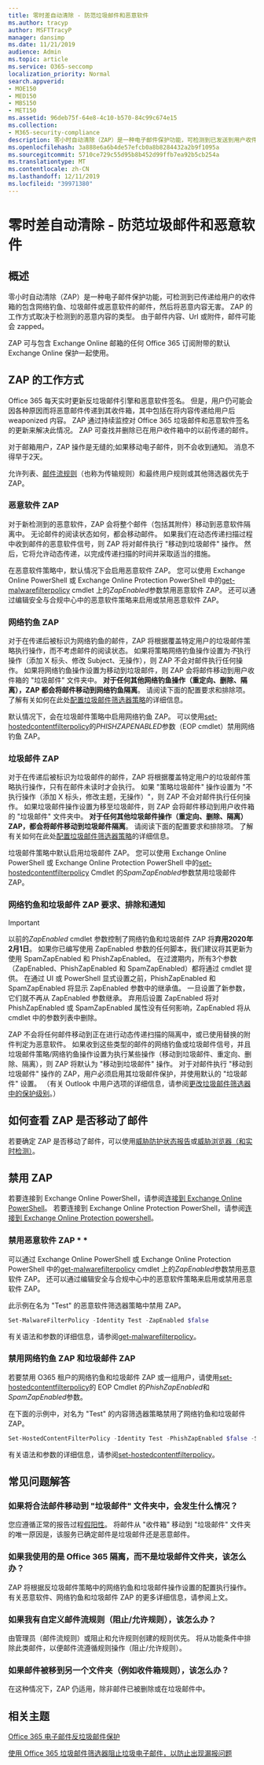 ```yaml
---
title: 零时差自动清除 - 防范垃圾邮件和恶意软件
ms.author: tracyp
author: MSFTTracyP
manager: dansimp
ms.date: 11/21/2019
audience: Admin
ms.topic: article
ms.service: O365-seccomp
localization_priority: Normal
search.appverid:
- MOE150
- MED150
- MBS150
- MET150
ms.assetid: 96deb75f-64e8-4c10-b570-84c99c674e15
ms.collection:
- M365-security-compliance
description: 零小时自动清除（ZAP）是一种电子邮件保护功能，可检测到已发送到用户收件箱的垃圾邮件或恶意软件的邮件，然后将恶意内容无害。 ZAP 的工作方式取决于检测到的恶意内容的类型。
ms.openlocfilehash: 3a888e6a6b4de57efcb0a8b8284432a2b9f1095a
ms.sourcegitcommit: 5710ce729c55d95b8b452d99ffb7ea92b5cb254a
ms.translationtype: MT
ms.contentlocale: zh-CN
ms.lasthandoff: 12/11/2019
ms.locfileid: "39971380"
---
```

# <a name="zero-hour-auto-purge---protection-against-spam-and-malware"></a>零时差自动清除 - 防范垃圾邮件和恶意软件

## <a name="overview"></a>概述

零小时自动清除（ZAP）是一种电子邮件保护功能，可检测到已传递给用户的收件箱的包含网络钓鱼、垃圾邮件或恶意软件的邮件，然后将恶意内容无害。 ZAP 的工作方式取决于检测到的恶意内容的类型。 由于邮件内容、Url 或附件，邮件可能会 zapped。

ZAP 可与包含 Exchange Online 邮箱的任何 Office 365 订阅附带的默认 Exchange Online 保护一起使用。

## <a name="how-zap-works"></a>ZAP 的工作方式

Office 365 每天实时更新反垃圾邮件引擎和恶意软件签名。 但是，用户仍可能会因各种原因而将恶意邮件传递到其收件箱，其中包括在将内容传递给用户后 weaponized 内容。 ZAP 通过持续监控对 Office 365 垃圾邮件和恶意软件签名的更新来解决此情况。 ZAP 可查找并删除已在用户收件箱中的以前传递的邮件。

对于邮箱用户，ZAP 操作是无缝的;如果移动电子邮件，则不会收到通知。 消息不得早于2天。

允许列表、[邮件流规则](use-transport-rules-to-configure-bulk-email-filtering.md)（也称为传输规则）和最终用户规则或其他筛选器优先于 ZAP。

### <a name="malware-zap"></a>恶意软件 ZAP

对于新检测到的恶意软件，ZAP 会将整个邮件（包括其附件）移动到恶意软件隔离中。 无论邮件的阅读状态如何，都会移动邮件。 如果我们在动态传递扫描过程中收到邮件的恶意软件信号，则 ZAP 将对邮件执行 "移动到垃圾邮件" 操作。 然后，它将允许动态传递，以完成传递扫描的时间并采取适当的措施。

在恶意软件策略中，默认情况下会启用恶意软件 ZAP。 您可以使用 Exchange Online PowerShell 或 Exchange Online Protection PowerShell 中的[get-malwarefilterpolicy](https://docs.microsoft.com/powershell/module/exchange/antispam-antimalware/set-malwarefilterpolicy) cmdlet 上的*ZapEnabled*参数禁用恶意软件 ZAP。 还可以通过编辑安全与合规中心中的恶意软件策略来启用或禁用恶意软件 ZAP。

### <a name="phish-zap"></a>网络钓鱼 ZAP

对于在传递后被标识为网络钓鱼的邮件，ZAP 将根据覆盖特定用户的垃圾邮件策略执行操作，而不考虑邮件的阅读状态。 如果将策略网络钓鱼操作设置为*不*执行操作（添加 X 标头、修改 Subject、无操作），则 ZAP 不会对邮件执行任何操作。 如果将网络钓鱼操作设置为移动到垃圾邮件，则 ZAP 会将邮件移动到用户收件箱的 "垃圾邮件" 文件夹中。 **对于任何其他网络钓鱼操作（重定向、删除、隔离），ZAP 都会将邮件移动到网络钓鱼隔离**。 请阅读下面的配置要求和排除项。 了解有关如何在此处[配置垃圾邮件筛选器策略](https://docs.microsoft.com//office365/securitycompliance/configure-your-spam-filter-policies)的详细信息。

默认情况下，会在垃圾邮件策略中启用网络钓鱼 ZAP。 可以使用[set-hostedcontentfilterpolicy](https://docs.microsoft.com/powershell/module/exchange/antispam-antimalware/Set-HostedContentFilterPolicy)的*PHISHZAPENABLED*参数（EOP cmdlet）禁用网络钓鱼 ZAP。

### <a name="spam-zap"></a>垃圾邮件 ZAP

对于在传递后被标识为垃圾邮件的邮件，ZAP 将根据覆盖特定用户的垃圾邮件策略执行操作，只有在邮件未读时才会执行。  如果 "策略垃圾邮件" 操作设置为 "不执行操作（添加 X 标头，修改主题，无操作）"，则 ZAP 不会对邮件执行任何操作。 如果垃圾邮件操作设置为移至垃圾邮件，则 ZAP 会将邮件移动到用户收件箱的 "垃圾邮件" 文件夹中。 **对于任何其他垃圾邮件操作（重定向、删除、隔离） ZAP，都会将邮件移动到垃圾邮件隔离**。 请阅读下面的配置要求和排除项。 了解有关如何在此处[配置垃圾邮件筛选器策略](https://docs.microsoft.com//office365/securitycompliance/configure-your-spam-filter-policies)的详细信息。

垃圾邮件策略中默认启用垃圾邮件 ZAP。 您可以使用 Exchange Online PowerShell 或 Exchange Online Protection PowerShell 中的[set-hostedcontentfilterpolicy](https://docs.microsoft.com/powershell/module/exchange/antispam-antimalware/Set-HostedContentFilterPolicy) Cmdlet 的*SpamZapEnabled*参数禁用垃圾邮件 ZAP。

### <a name="phish-and-spam-zap-requirements-exclusions-and-notices"></a>网络钓鱼和垃圾邮件 ZAP 要求、排除和通知

> [!IMPORTANT]
> 以前的*ZapEnabled* cmdlet 参数控制了网络钓鱼和垃圾邮件 ZAP 将**弃用2020年2月1日**。 如果你已编写使用 ZapEnabled 参数的任何脚本，我们建议将其更新为使用 SpamZapEnabled 和 PhishZapEnabled。 在过渡期内，所有3个参数（ZapEnabled、PhishZapEnabled 和 SpamZapEnabled）都将通过 cmdlet 提供。 在通过 UI 或 PowerShell 显式设置之前，PhishZapEnabled 和 SpamZapEnabled 将显示 ZapEnabled 参数中的继承值。 一旦设置了新参数，它们就不再从 ZapEnabled 参数继承。 弃用后设置 ZapEnabled 将对 PhishZapEnabled 或 SpamZapEnabled 属性没有任何影响，ZapEnabled 将从 cmdlet 中的参数列表中删除。

ZAP 不会将任何邮件移动到正在进行动态传递扫描的隔离中，或已使用替换的附件判定为恶意软件。 如果收到这些类型的邮件的网络钓鱼或垃圾邮件信号，并且垃圾邮件策略/网络钓鱼操作设置为执行某些操作（移动到垃圾邮件、重定向、删除、隔离），则 ZAP 将默认为 "移动到垃圾邮件" 操作。 对于对邮件执行 "移动到垃圾邮件" 操作的 ZAP，用户必须启用其垃圾邮件保护，并使用默认的 "垃圾邮件" 设置。 （有关 Outlook 中用户选项的详细信息，请参阅[更改垃圾邮件筛选器中的保护级别](https://support.office.com/article/e89c12d8-9d61-4320-8c57-d982c8d52f6b)。）

## <a name="how-to-see-if-zap-moved-your-message"></a>如何查看 ZAP 是否移动了邮件

若要确定 ZAP 是否移动了邮件，可以使用[威胁防护状态报告](../../compliance/view-email-security-reports.md#threat-protection-status-report)或[威胁浏览器（和实时检测）](threat-explorer.md)。

## <a name="disable-zap"></a>禁用 ZAP

若要连接到 Exchange Online PowerShell，请参阅[连接到 Exchange Online PowerShell](https://docs.microsoft.com/powershell/exchange/exchange-online/connect-to-exchange-online-powershell/connect-to-exchange-online-powershell)。 若要连接到 Exchange Online Protection PowerShell，请参阅[连接到 Exchange Online Protection powershell](https://docs.microsoft.com/powershell/exchange/exchange-eop/connect-to-exchange-online-protection-powershell)。

### <a name="disable-malware-zap"></a>禁用恶意软件 ZAP * *

可以通过 Exchange Online PowerShell 或 Exchange Online Protection PowerShell 中的[get-malwarefilterpolicy](https://docs.microsoft.com/powershell/module/exchange/antispam-antimalware/set-malwarefilterpolicy) cmdlet 上的*ZapEnabled*参数禁用恶意软件 ZAP。 还可以通过编辑安全与合规中心中的恶意软件策略来启用或禁用恶意软件 ZAP。

此示例在名为 "Test" 的恶意软件筛选器策略中禁用 ZAP。

```Powershell
Set-MalwareFilterPolicy -Identity Test -ZapEnabled $false
```

有关语法和参数的详细信息，请参阅[get-malwarefilterpolicy](https://docs.microsoft.com/powershell/module/exchange/antispam-antimalware/set-malwarefilterpolicy)。

### <a name="disable-phish-zap-and-spam-zap"></a>禁用网络钓鱼 ZAP 和垃圾邮件 ZAP

若要禁用 O365 租户的网络钓鱼和垃圾邮件 ZAP 或一组用户，请使用[set-hostedcontentfilterpolicy](https://docs.microsoft.com/powershell/module/exchange/antispam-antimalware/Set-HostedContentFilterPolicy)的 EOP Cmdlet 的*PhishZapEnabled*和*SpamZapEnabled*参数。

在下面的示例中，对名为 "Test" 的内容筛选器策略禁用了网络钓鱼和垃圾邮件 ZAP。

```Powershell
Set-HostedContentFilterPolicy -Identity Test -PhishZapEnabled $false -SpamZapEnabled $false
```

有关语法和参数的详细信息，请参阅[set-hostedcontentfilterpolicy](https://docs.microsoft.com/powershell/module/exchange/antispam-antimalware/Set-HostedContentFilterPolicy)。

## <a name="faq"></a>常见问题解答

### <a name="what-happens-if-a-legitimate-message-is-moved-to-the-junk-mail-folder"></a>如果将合法邮件移动到 "垃圾邮件" 文件夹中，会发生什么情况？

您应遵循正常的报告过程[假阳性](../../compliance/prevent-email-from-being-marked-as-spam.md)。 将邮件从 "收件箱" 移动到 "垃圾邮件" 文件夹的唯一原因是，该服务已确定邮件是垃圾邮件还是恶意邮件。

### <a name="what-if-i-use-the-office-365-quarantine-instead-of-the-junk-mail-folder"></a>如果我使用的是 Office 365 隔离，而不是垃圾邮件文件夹，该怎么办？

ZAP 将根据反垃圾邮件策略中的网络钓鱼和垃圾邮件操作设置的配置执行操作。 有关恶意软件、网络钓鱼和垃圾邮件 ZAP 的更多详细信息，请参阅上文。

### <a name="what-if-i-have-a-custom-mail-flow-rule-block-allow-rule"></a>如果我有自定义邮件流规则（阻止/允许规则），该怎么办？

由管理员（邮件流规则）或阻止和允许规则创建的规则优先。 将从功能条件中排除此类邮件，以便邮件流遵循规则操作（阻止/允许规则）。

### <a name="what-if-a-message-is-moved-to-another-folder-eg-inbox-rule"></a>如果邮件被移到另一个文件夹（例如收件箱规则），该怎么办？

在这种情况下，ZAP 仍适用，除非邮件已被删除或在垃圾邮件中。

## <a name="related-topics"></a>相关主题

[Office 365 电子邮件反垃圾邮件保护](anti-spam-protection.md)

[使用 Office 365 垃圾邮件筛选器阻止垃圾电子邮件，以防止出现漏报问题](reduce-spam-email.md)

